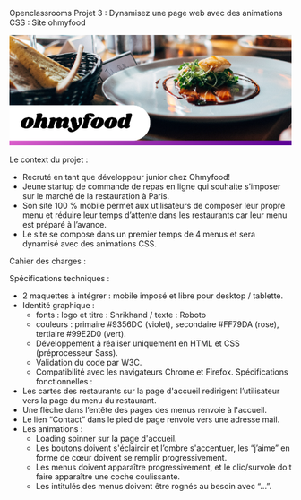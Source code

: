 Openclassrooms Projet 3 : 
Dynamisez une page web avec des animations CSS : Site ohmyfood

![banner](./img/ohmyfoodbanner.png)

Le context du projet :
 - Recruté en tant que développeur junior chez Ohmyfood!
 - Jeune startup de commande de repas en ligne qui souhaite s’imposer sur le marché de la restauration à Paris.
 - Son site 100 % mobile permet aux utilisateurs de composer leur propre menu et réduire leur temps d’attente dans les restaurants car leur menu est préparé à l’avance.
 - Le site se compose dans un premier temps de 4 menus et sera dynamisé avec des animations CSS.

 Cahier des charges : 

Spécifications techniques : 
 - 2 maquettes à intégrer : mobile imposé et libre pour desktop / tablette.
 - Identité graphique :
    - fonts : logo et titre : Shrikhand / texte : Roboto
    - couleurs : primaire #9356DC (violet), secondaire #FF79DA (rose), tertiaire #99E2D0 (vert).
    - Développement à réaliser uniquement en HTML et CSS (préprocesseur Sass). 
    - Validation du code par W3C.
    - Compatibilité avec les navigateurs Chrome et Firefox.
Spécifications fonctionnelles : 
 - Les cartes des restaurants sur la page d'accueil redirigent l’utilisateur vers la page du menu du restaurant.
 - Une flèche dans l’entête des pages des menus renvoie à l'accueil.
 - Le lien “Contact” dans le pied de page renvoie vers une adresse mail.
 - Les animations : 
    - Loading spinner sur la page d'accueil.
    - Les boutons doivent s'éclaircir et l’ombre s'accentuer, les “j’aime” en forme de cœur doivent se remplir progressivement. 
    - Les menus doivent apparaître progressivement, et le clic/survole doit faire apparaître une coche coulissante.
    - Les intitulés des menus doivent être rognés au besoin avec “...”.


